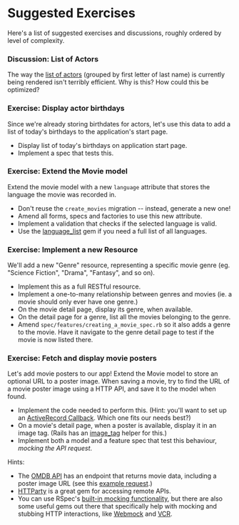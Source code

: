 # Suggested Exercises

Here's a list of suggested exercises and discussions, roughly ordered by level of complexity.


### Discussion: List of Actors

The way the [list of actors](https://github.com/mansworkshops/moviedb2017/blob/readme-update/app/views/actors/index.html.erb) (grouped by first letter of last name) is currently being rendered isn't terribly efficient. Why is this? How could this be optimized?


### Exercise: Display actor birthdays

Since we're already storing birthdates for actors, let's use this data to add a list of today's birthdays to the application's start page.

- Display list of today's birthdays on application start page.
- Implement a spec that tests this.


### Exercise: Extend the Movie model

Extend the movie model with a new `language` attribute that stores the language the movie was recorded in.

- Don't reuse the `create_movies` migration -- instead, generate a new one!
- Amend all forms, specs and factories to use this new attribute.
- Implement a validation that checks if the selected language is valid.
- Use the [language_list](https://github.com/scsmith/language_list) gem if you need a full list of all languages.


### Exercise: Implement a new Resource

We'll add a new "Genre" resource, representing a specific movie genre (eg. "Science Fiction", "Drama", "Fantasy", and so on).

- Implement this as a full RESTful resource.
- Implement a one-to-many relationship between genres and movies (ie. a movie should only ever have one genre.)
- On the movie detail page, display its genre, when available.
- On the detail page for a genre, list all the movies belonging to the genre.
- Amend `spec/features/creating_a_movie_spec.rb` so it also adds a genre to the movie. Have it navigate to the genre detail page to test if the movie is now listed there.


### Exercise: Fetch and display movie posters

Let's add movie posters to our app! Extend the Movie model to store an optional URL to a poster image. When saving a movie, try to find the URL of a movie poster image using a HTTP API, and save it to the model when found. 

- Implement the code needed to perform this. (Hint: you'll want to set up an [ActiveRecord Callback](http://api.rubyonrails.org/classes/ActiveRecord/Callbacks.html). Which one fits our needs best?)
- On a movie's detail page, when a poster is available, display it in an image tag. (Rails has an [image_tag](http://api.rubyonrails.org/classes/ActionView/Helpers/AssetTagHelper.html#method-i-image_tag) helper for this.)
- Implement both a model and a feature spec that test this behaviour, _mocking the API request_.

Hints:

- The [OMDB API](https://www.omdbapi.com/) has an endpoint that returns movie data, including a poster image URL (see this [example request](http://www.omdbapi.com/?t=Rogue+One&y=2016&plot=short&r=json).)
- [HTTParty] is a great gem for accessing remote APIs.
- You can use RSpec's [built-in mocking functionality](https://www.relishapp.com/rspec/rspec-mocks/docs), but there are also some useful gems out there that specifically help with mocking and stubbing HTTP interactions, like [Webmock](https://github.com/bblimke/webmock) and [VCR](https://github.com/vcr/vcr).




[JBuilder]: https://github.com/rails/jbuilder
[Capybara]: https://github.com/teamcapybara/capybara
[Poltergeist]: https://github.com/teampoltergeist/poltergeist
[DatabaseCleaner]: https://github.com/DatabaseCleaner/database_cleaner
[FactoryGirl]: https://github.com/thoughtbot/factory_girl
[FFaker]: https://github.com/ffaker/ffaker
[HTTParty]: https://github.com/jnunemaker/httparty
